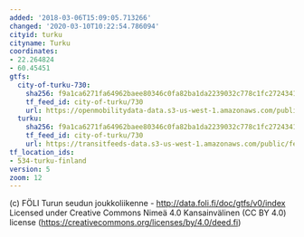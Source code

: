 ```yaml
---
added: '2018-03-06T15:09:05.713266'
changed: '2020-03-10T10:22:54.786094'
cityid: turku
cityname: Turku
coordinates:
- 22.264824
- 60.45451
gtfs:
  city-of-turku-730:
    sha256: f9a1ca6271fa64962baee80346c0fa82ba1da2239032c778c1fc27243416428b
    tf_feed_id: city-of-turku/730
    url: https://openmobilitydata-data.s3-us-west-1.amazonaws.com/public/feeds/city-of-turku/730/20200221/gtfs.zip
  turku:
    sha256: f9a1ca6271fa64962baee80346c0fa82ba1da2239032c778c1fc27243416428b
    tf_feed_id: city-of-turku/730
    url: https://transitfeeds-data.s3-us-west-1.amazonaws.com/public/feeds/city-of-turku/730/20180319/gtfs.zip
tf_location_ids:
- 534-turku-finland
version: 5
zoom: 12
---
```


(c) FÖLI Turun seudun joukkoliikenne - http://data.foli.fi/doc/gtfs/v0/index
Licensed under Creative Commons Nimeä 4.0 Kansainvälinen (CC BY 4.0) license (https://creativecommons.org/licenses/by/4.0/deed.fi)